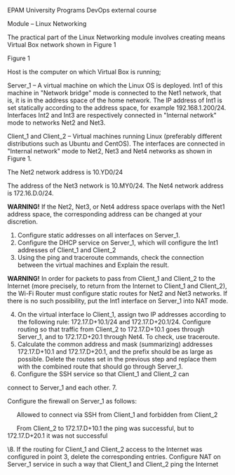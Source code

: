 ﻿EPAM  University  Programs  DevOps  external  course

Module  –  Linux  Networking

The  practical  part  of  the  Linux  Networking  module  involves  creating  means Virtual  Box  network  shown  in  Figure  1

Figure  1

Host  is  the  computer  on  which  Virtual  Box  is  running;

Server\_1  –  A  virtual  machine  on  which  the  Linux  OS  is  deployed.  Int1  of  this  machine  in  "Network  bridge"  mode  is  connected  to  the  Net1  network,  that  is,  it  is  in  the  address  space  of  the  home  network.  The  IP  address  of  Int1  is  set  statically  according  to  the  address  space,  for  example  192.168.1.200/24.  Interfaces  Int2  and  Int3  are  respectively  connected  in  "Internal  network"  mode  to  networks  Net2  and  Net3.

Client\_1  and  Client\_2  –  Virtual  machines  running  Linux  (preferably  different  distributions  such  as  Ubuntu  and  CentOS).  The  interfaces  are  connected  in  "Internal  network"  mode  to  Net2,  Net3  and  Net4  networks  as  shown  in  Figure  1.

The  Net2  network  address  is  10.YD0/24

The  address  of  the  Net3  network  is  10.MY0/24. The  Net4  network  address  is  172.16.D.0/24.

**WARNING!**  If  the  Net2,  Net3,  or  Net4  address  space  overlaps  with  the  Net1  address  space,  the  corresponding  address  can  be  changed  at  your  discretion.

1. Configure  static  addresses  on  all  interfaces  on  Server\_1.
1. Configure  the  DHCP  service  on  Server\_1,  which  will  configure  the  Int1  addresses  of  Client\_1  and  Client\_2
1. Using  the  ping  and  traceroute  commands,  check  the  connection  between  the  virtual  machines and  Explain  the  result.

**WARNING!**  In  order  for  packets  to  pass  from  Client\_1  and  Client\_2  to  the  Internet  (more  precisely,  to  return  from  the  Internet  to  Client\_1  and  Client\_2),  the  Wi-Fi  Router  must configure  static  routes  for  Net2  and  Net3  networks.  If  there  is  no  such  possibility,  put  the  Int1  interface  on  Server\_1  into  NAT  mode.

4. On  the  virtual  interface  lo  Client\_1,  assign  two  IP  addresses  according  to  the  following  rule:  172.17.D+10.1/24  and  172.17.D+20.1/24.  Configure  routing  so  that  traffic  from  Client\_2  to  172.17.D+10.1  goes  through  Server\_1,  and  to  172.17.D+20.1  through  Net4.  To  check,  use  traceroute.
4. Calculate  the  common  address  and  mask  (summarizing)  addresses  172.17.D+10.1  and  172.17.D+20.1,  and  the  prefix  should  be  as  large  as  possible.  Delete  the  routes  set  in  the  previous  step  and  replace  them  with  the  combined  route  that  should  go  through  Server\_1.
4. Configure  the  SSH  service  so  that  Client\_1  and  Client\_2  can

connect  to  Server\_1  and  each  other.  7.  

Configure  the  firewall  on  Server\_1  as  follows:

`   `Allowed  to  connect  via  SSH  from  Client\_1  and  forbidden  from  Client\_2

`   `From  Client\_2  to  172.17.D+10.1  the  ping  was  successful,  but  to  172.17.D+20.1  it  was  not  successful

\8.  If  the  routing  for  Client\_1  and  Client\_2  access  to  the  Internet  was  configured  in  point  3,  delete  the  corresponding  entries.  Configure  NAT  on  Server\_1 service  in  such  a  way  that  Client\_1  and  Client\_2  ping  the  Internet
